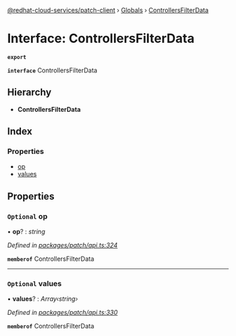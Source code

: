 [@redhat-cloud-services/patch-client](../README.md) › [Globals](../globals.md) › [ControllersFilterData](controllersfilterdata.md)

# Interface: ControllersFilterData

**`export`** 

**`interface`** ControllersFilterData

## Hierarchy

* **ControllersFilterData**

## Index

### Properties

* [op](controllersfilterdata.md#optional-op)
* [values](controllersfilterdata.md#optional-values)

## Properties

### `Optional` op

• **op**? : *string*

*Defined in [packages/patch/api.ts:324](https://github.com/RedHatInsights/javascript-clients/blob/8a10980/packages/patch/api.ts#L324)*

**`memberof`** ControllersFilterData

___

### `Optional` values

• **values**? : *Array‹string›*

*Defined in [packages/patch/api.ts:330](https://github.com/RedHatInsights/javascript-clients/blob/8a10980/packages/patch/api.ts#L330)*

**`memberof`** ControllersFilterData
